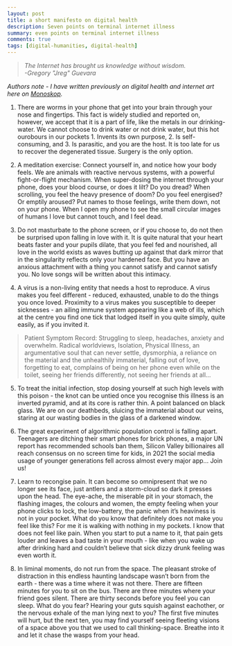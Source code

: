 ```yaml
---
layout: post
title: a short manifesto on digital health
description: Seven points on terminal internet illness
summary: even points on terminal internet illness
comments: true
tags: [digital-humanities, digital-health]
---
```


> *The Internet has brought us knowledge without wisdom.<br>
-Gregory "Jreg" Guevara*

*Authors note - I have written previously on digital health and internet art here on <a href="https://monoskop.org/images/9/91/London_Rose_Margaret_2020_Contagion_Malfunction_and_Surveillance_Health_Anxiety_in_Contemporary_Internet_Art.pdf">Monoskop</a>.*

1. There are worms in your phone that get into your brain through your nose and fingertips. This fact is widely studied and reported on, however, we accept that it is a part of life, like the metals in our drinking-water. We cannot choose to drink water or not drink water, but this hot ourobours in our pockets 1. Invents its own purpose, 2. Is self-consuming, and 3. Is parasitic, and you are the host. It is too late for us to recover the degenerated tissue. Surgery is the only option. 

2. A meditation exercise: Connect yourself in, and notice how your body feels. We are animals with reactive nervous systems, with a powerful fight-or-flight mechanism. When super-dosing the internet through your phone, does your blood course, or does it lilt? Do you dread? When scrolling, you feel the heavy presence of doom? Do you feel energised? Or emptily aroused? Put names to those feelings, write them down, not on your phone. When I open my phone to see the small circular images of humans I love but cannot touch, and I feel dead.

3. Do not masturbate to the phone screen, or if you choose to, do not then be surprised upon falling in love with it. It is quite natural that your heart beats faster and your pupils dilate, that you feel fed and nourished, all love in the world exists as waves butting up against that dark mirror that in the singularity reflects only your hardened face. But you have an anxious attachment with a thing you cannot satisfy and cannot satisfy you. No love songs will be written about this intimacy.

4. A virus is a non-living entity that needs a host to reproduce. A virus makes you feel different - reduced, exhausted, unable to do the things you once loved. Proximity to a virus makes you susceptible to deeper sicknesses - an ailing immune system appearing like a web of ills, which at the centre you find one tick that lodged itself in you quite simply, quite easily, as if you invited it. 

>Patient Symptom Record:
Struggling to sleep, headaches, anxiety and overwhelm. Radical worldviews, Isolation, Physical Illness, an argumentative soul that can never settle, dysmorphia, a reliance on the material and the unhealthily immaterial, falling out of love, forgetting to eat, complains of being on her phone even while on the toilet, seeing her friends differently, not seeing her friends at all…

5. To treat the initial infection, stop dosing yourself at such high levels with this poison - the knot can be untied once you recognise this illness is an inverted pyramid, and at its core is rather thin. A point balanced on black glass. We are on our deathbeds, sluicing the immaterial about our veins, staring at our wasting bodies in the glass of a darkened window.

6. The great experiment of algorithmic population control is falling apart. Teenagers are ditching their smart phones for brick phones, a major UN report has recommended schools ban them, Silicon Valley billionaires all reach consensus on no screen time for kids, in 2021 the social media usage of younger generations fell across almost every major app... Join us!

7. Learn to recongise pain. It can become so omnipresent that we no longer see its face, just antlers and a storm-cloud so dark it presses upon the head. The eye-ache, the miserable pit in your stomach, the flashing images, the colours and women, the empty feeling when your phone clicks to lock, the low-battery, the panic when it’s heaviness is not in your pocket. What do you know that definitely does not make you feel like this? For me it is walking with nothing in my pockets. I know that does not feel like pain.  When you start to put a name to it, that pain gets louder and leaves a bad taste in your mouth - like when you wake up after drinking hard and couldn’t believe that sick dizzy drunk feeling was even worth it.

8. In liminal moments, do not run from the space. The pleasant stroke of distraction in this endless haunting landscape wasn’t born from the earth - there was a time where it was not there. There are fifteen minutes for you to sit on the bus. There are three minutes where your friend goes silent. There are thirty seconds before you feel you can sleep. What do you fear? Hearing your guts squish against eachother, or the nervous exhale of the man lying next to you? The first five minutes will hurt, but the next ten, you may find yourself seeing fleeting visions of a space above you that we used to call thinking-space. Breathe into it and let it chase the wasps from your head.
